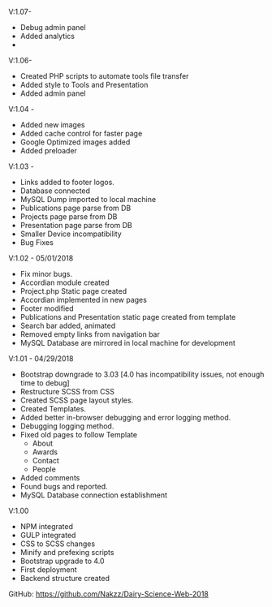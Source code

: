 V:1.07-
- Debug admin panel
- Added analytics
- 

V:1.06-
- Created PHP scripts to automate tools file transfer
- Added style to Tools and Presentation
- Added admin panel

V:1.04 -
- Added new images
- Added cache control for faster page
- Google Optimized images added
- Added preloader

V:1.03 -
- Links added to footer logos.
- Database connected
- MySQL Dump imported to local machine
- Publications page parse from DB
- Projects page parse from DB
- Presentation page parse from DB
- Smaller Device incompatibility
- Bug Fixes

V:1.02 - 05/01/2018
- Fix minor bugs.
- Accordian module created
- Project.php Static page created
- Accordian implemented in new pages
- Footer modified
- Publications and Presentation static page created from template
- Search bar added, animated
- Removed empty links from navigation bar
- MySQL Database are mirrored in local machine for development



V:1.01 - 04/29/2018
- Bootstrap downgrade to 3.03 [4.0 has incompatibility issues, not enough time to debug]
- Restructure SCSS from CSS
- Created SCSS page layout styles.
- Created Templates.
- Added better in-browser debugging and error logging method.
- Debugging logging method.
- Fixed old pages to follow Template
    - About
    - Awards
    - Contact
    - People
- Added comments
- Found bugs and reported.
- MySQL Database connection establishment

V:1.00
- NPM integrated
- GULP integrated
- CSS to SCSS changes
- Minify and prefexing scripts
- Bootstrap upgrade to 4.0
- First deployment
- Backend structure created


GitHub: https://github.com/Nakzz/Dairy-Science-Web-2018
